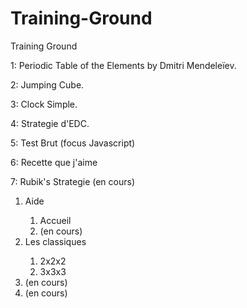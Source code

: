 # Training-Ground
Training Ground

<p>1: Periodic Table of the Elements by Dmitri Mendeleïev.</p>
<p>2: Jumping Cube.</p>
<p>3: Clock Simple.</p>
<p>4: Strategie d'EDC.</p>
<p>5: Test Brut (focus Javascript)</p>
<p>6: Recette que j'aime</p>
<p>7: Rubik's Strategie (en cours)</p>
    <ol>
        <li>Aide</li>
            <ol>
                <li>Accueil</li>
                <li>(en cours)</li>
            </ol>
        <li>Les classiques</li>
            <ol>
                <li>2x2x2</li>
                <li>3x3x3</li>
            </ol>
        <li>(en cours)</li>
        <li>(en cours)</li>
    </ol>